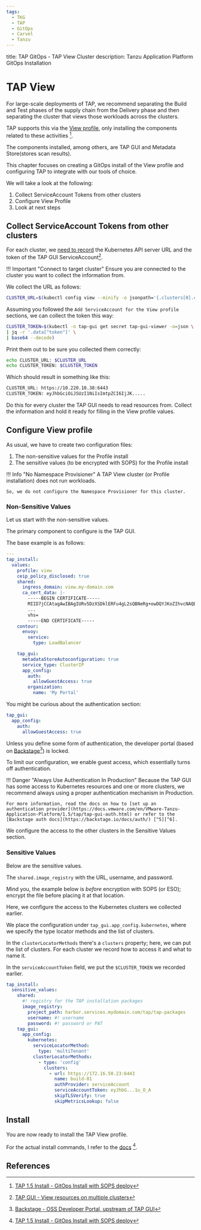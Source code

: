 ```yaml
---
tags:
  - TKG
  - TAP
  - GitOps
  - Carvel
  - Tanzu
---
```


title: TAP GitOps - TAP View Cluster
description: Tanzu Application Platform GitOps Installation

# TAP View

For large-scale deployments of TAP, we recommend separating the Build and Test phases of the supply chain from the Delivery phase and then separating the cluster that views those workloads across the clusters.

TAP supports this via the [View profile](https://docs.vmware.com/en/VMware-Tanzu-Application-Platform/1.5/tap/multicluster-reference-tap-values-view-sample.html), only installing the components related to these activities [^1].

The components installed, among others, are TAP GUI and Metadata Store(stores scan results).

This chapter focuses on creating a GitOps install of the View profile and configuring TAP to integrate with our tools of choice.

We will take a look at the following:

1. Collect ServiceAccount Tokens from other clusters
1. Configure View Profile
1. Look at next steps

## Collect ServiceAccount Tokens from other clusters

For each cluster, we [need to record](https://docs.vmware.com/en/VMware-Tanzu-Application-Platform/1.5/tap/tap-gui-cluster-view-setup.html) the Kubernetes API server URL and the token of the TAP GUI ServiceAccount[^3].

!!! Important "Connect to target cluster"
    Ensure you are connected to the cluster you want to collect the information from.

We collect the URL as follows:

```sh
CLUSTER_URL=$(kubectl config view --minify -o jsonpath='{.clusters[0].cluster.server}')
```

Assuming you followed the `Add ServiceAccount for the View profile` sections, we can collect the token this way:

```sh
CLUSTER_TOKEN=$(kubectl -n tap-gui get secret tap-gui-viewer -o=json \
| jq -r '.data["token"]' \
| base64 --decode)
```

Print them out to be sure you collected them correctly:

```sh
echo CLUSTER_URL: $CLUSTER_URL
echo CLUSTER_TOKEN: $CLUSTER_TOKEN
```

Which should result in something like this:

```sh
CLUSTER_URL: https://10.220.10.38:6443
CLUSTER_TOKEN: eyJhbGciOiJSUzI1NiIsImtpZCI6IjJK.....
```

Do this for every cluster the TAP GUI needs to read resources from.
Collect the information and hold it ready for filling in the View profile values.

## Configure View profile

As usual, we have to create two configuration files:

1. The non-sensitive values for the Profile install
1. The sensitive values (to be encrypted with SOPS) for the Profile install

!!! Info "No Namespace Provisioner"
    A TAP View cluster (or Profile installation) does not run workloads.

    So, we do not configure the Namespace Provisioner for this cluster.

### Non-Sensitive Values

Let us start with the non-sensitive values.

The primary component to configure is the TAP GUI.

The base example is as follows:

```yaml
---
tap_install:
  values:
    profile: view
    ceip_policy_disclosed: true
    shared:
      ingress_domain: view.my-domain.com
      ca_cert_data: |-
        -----BEGIN CERTIFICATE-----
        MIID7jCCAtagAwIBAgIURv5DzXSDklERFu4gL2sQBNeRg+owDQYJKoZIhvcNAQEL
        ...
        vhs=
        -----END CERTIFICATE-----
    contour:
      envoy:
        service:
          type: LoadBalancer

    tap_gui:
      metadataStoreAutoconfiguration: true
      service_type: ClusterIP
      app_config:
        auth:
          allowGuestAccess: true 
        organization:
          name: 'My Portal'
```

You might be curious about the authentication section:

```yaml
tap_gui:
  app_config:
    auth:
      allowGuestAccess: true 
```

Unless you define some form of authentication, the developer portal (based on [Backstage](https://backstage.io/)[^4]) is locked.

To limit our configuration, we enable guest access, which essentially turns off authentication.

!!! Danger "Always Use Authentication In Production"
    Because the TAP GUI has some access to Kubernetes resources and one or more clusters, we recommend always using a proper authentication mechanism in Production.

    For more information, read the docs on how to [set up an authentication provider](https://docs.vmware.com/en/VMware-Tanzu-Application-Platform/1.5/tap/tap-gui-auth.html) or refer to the [Backstage auth docs](https://backstage.io/docs/auth/) [^5][^6].

We configure the access to the other clusters in the Sensitive Values section.

### Sensitive Values

Below are the sensitive values.

The `shared.image_registry` with the URL, username, and password.

Mind you, the example below is _before_ encryption with SOPS (or ESO); encrypt the file before placing it at that location.

Here, we configure the access to the Kubernetes clusters we collected earlier.

We place the configuration under `tap_gui.app_config.kubernetes`, where we specify the type locator methods and the list of clusters.

In the `clusterLocatorMethods` there's a `clusters` property; here, we can put the list of clusters.
For each cluster we record how to access it and what to name it.

In the `serviceAccountToken` field, we put the `$CLUSTER_TOKEN` we recorded earlier.

```yaml title="platforms/clusters/view-01/cluster-config/values/tap-sensitive-values.sops.yaml"
tap_install:
  sensitive_values:
    shared:
      #! registry for the TAP installation packages
      image_registry:
        project_path: harbor.services.mydomain.com/tap/tap-packages
        username: #! username
        password: #! password or PAT
    tap_gui:
      app_config:
        kubernetes:
          serviceLocatorMethod:
            type: 'multiTenant'
          clusterLocatorMethods:
            - type: 'config'
              clusters:
                - url: https://172.16.50.23:6443
                  name: build-01
                  authProvider: serviceAccount
                  serviceAccountToken: eyJhbG...1u_O_A
                  skipTLSVerify: true
                  skipMetricsLookup: false
```

## Install

You are now ready to install the TAP View profile.

For the actual install commands, I refer to the [docs](https://docs.vmware.com/en/VMware-Tanzu-Application-Platform/1.5/tap/install-gitops-sops.html#deploy-tanzu-sync-11) [^1].

## References

[^1]: [TAP 1.5 Install - GitOps Install with SOPS deploy](https://docs.vmware.com/en/VMware-Tanzu-Application-Platform/1.5/tap/install-gitops-sops.html#deploy-tanzu-sync-11)
[^2]: [TAP Install 1.5 - View profile](https://docs.vmware.com/en/VMware-Tanzu-Application-Platform/1.5/tap/multicluster-reference-tap-values-view-sample.html)
[^3]: [TAP GUI - View resources on multiple clusters](https://docs.vmware.com/en/VMware-Tanzu-Application-Platform/1.5/tap/tap-gui-cluster-view-setup.html)
[^4]: [Backstage - OSS Developer Portal, upstream of TAP GUI](https://backstage.io/)
[^5]: [TAP GUI - Configure Authentication](https://docs.vmware.com/en/VMware-Tanzu-Application-Platform/1.5/tap/tap-gui-auth.html)
[^6]: [Backstage - Authentication Documentation](https://backstage.io/docs/auth/)
